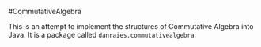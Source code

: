 #CommutativeAlgebra

This is an attempt to implement the structures of Commutative Algebra into Java.  It is a package called `danraies.commutativealgebra`.